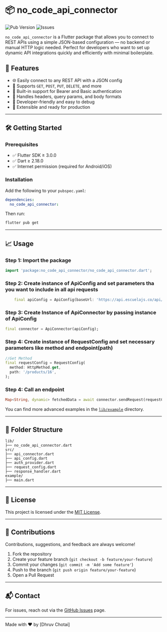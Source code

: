 # 📦 no\_code\_api\_connector

![Pub Version](https://img.shields.io/pub/v/no_code_api_connector)
![Issues](https://img.shields.io/github/issues/dhrruvchotai/NoCodeApiConnector)

`no_code_api_connector` is a Flutter package that allows you to connect to REST APIs using a simple JSON-based configuration — no backend or manual HTTP logic needed. Perfect for developers who want to set up dynamic API integrations quickly and efficiently with minimal boilerplate.

## 🚀 Features

* 🌐 Easily connect to any REST API with a JSON config
* 🧩 Supports `GET`, `POST`, `PUT`, `DELETE`, and more
* 🔐 Built-in support for Bearer and Basic authentication
* 🔄 Handles headers, query params, and body formats
* 🧪 Developer-friendly and easy to debug
* 🧰 Extensible and ready for production

---

## 🛠 Getting Started

### Prerequisites

* ✅ Flutter SDK ≥ 3.0.0
* ✅ Dart ≥ 2.18.0
* ✅ Internet permission (required for Android/iOS)

### Installation

Add the following to your `pubspec.yaml`:

```yaml
dependencies:
  no_code_api_connector: 
```

Then run:

```bash
flutter pub get
```

---

## 📈 Usage

### Step 1: Import the package

```dart
import 'package:no_code_api_connector/no_code_api_connector.dart';
```

### Step 2: Create instance of ApiConfig and set parameters tha you want to include in all api requests

```dart
    final apiConfig = ApiConfig(baseUrl: 'https://api.escuelajs.co/api/v1');
```

### Step 3: Create Instance of ApiConnector by passing instance of ApiConfig

```dart
final connector = ApiConnector(apiConfig);
```

### Step 4: Create instance of RequestConfig and set necessary parameters like method and endpoint(path)

```dart
//Get Method
final requestConfig = RequestConfig(
  method: HttpMethod.get,
  path: '/products/16',
);

```

### Step 4: Call an endpoint

```dart
Map<String, dynamic> fetchedData = await connector.sendRequest(requestConfig);
```

You can find more advanced examples in the [`lib/example`](../example) directory.

---

## 📁 Folder Structure

```text
lib/
├── no_code_api_connector.dart
src/
├── api_connector.dart
├── api_config.dart
├── auth_provider.dart
├── request_config.dart
├── response_handler.dart
example/
├── main.dart
```

---

## 📄 License

This project is licensed under the [MIT License](LICENSE).

---

## 🙌 Contributions

Contributions, suggestions, and feedback are always welcome!

1. Fork the repository
2. Create your feature branch (`git checkout -b feature/your-feature`)
3. Commit your changes (`git commit -m 'Add some feature'`)
4. Push to the branch (`git push origin feature/your-feature`)
5. Open a Pull Request

---

## 📬 Contact

For issues, reach out via the [GitHub Issues](https://github.com/your-username/NoCodeApiConnector/issues) page.

---

Made with ❤️ by \[Dhruv Chotai]

